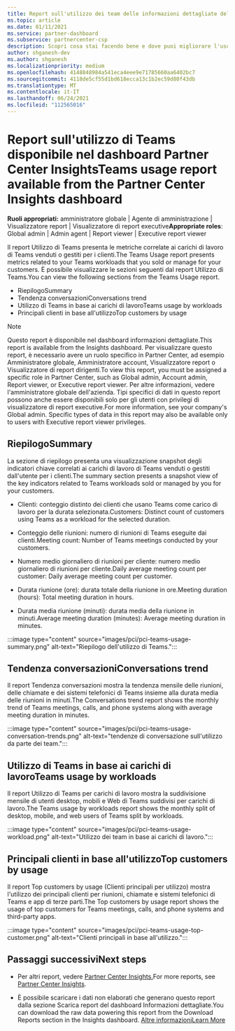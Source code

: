 ```yaml
---
title: Report sull'utilizzo dei team delle informazioni dettagliate del Centro per i partner
ms.topic: article
ms.date: 01/11/2021
ms.service: partner-dashboard
ms.subservice: partnercenter-csp
description: Scopri cosa stai facendo bene e dove puoi migliorare l'uso delle sottoscrizioni di Teams vendute o gestite per i tuoi clienti.
author: shganesh-dev
ms.author: shganesh
ms.localizationpriority: medium
ms.openlocfilehash: 4148848984a541eca4eee9e71785660aa6402bc7
ms.sourcegitcommit: 4118de5cf55d1bd618ecca13c1b2ec59d80f43db
ms.translationtype: MT
ms.contentlocale: it-IT
ms.lasthandoff: 06/24/2021
ms.locfileid: "112565016"
---
```

# <a name="teams-usage-report-available-from-the-partner-center-insights-dashboard"></a><span data-ttu-id="7c28a-103">Report sull'utilizzo di Teams disponibile nel dashboard Partner Center Insights</span><span class="sxs-lookup"><span data-stu-id="7c28a-103">Teams usage report available from the Partner Center Insights dashboard</span></span>

<span data-ttu-id="7c28a-104">**Ruoli appropriati:** amministratore globale | Agente di amministrazione | Visualizzatore report | Visualizzatore di report executive</span><span class="sxs-lookup"><span data-stu-id="7c28a-104">**Appropriate roles**: Global admin | Admin agent | Report viewer | Executive report viewer</span></span>

<span data-ttu-id="7c28a-105">Il report Utilizzo di Teams presenta le metriche correlate ai carichi di lavoro di Teams venduti o gestiti per i clienti.</span><span class="sxs-lookup"><span data-stu-id="7c28a-105">The Teams Usage report presents metrics related to your Teams workloads that you sold or manage for your customers.</span></span> <span data-ttu-id="7c28a-106">È possibile visualizzare le sezioni seguenti dal report Utilizzo di Teams.</span><span class="sxs-lookup"><span data-stu-id="7c28a-106">You can view the following sections from the Teams Usage report.</span></span>

- <span data-ttu-id="7c28a-107">Riepilogo</span><span class="sxs-lookup"><span data-stu-id="7c28a-107">Summary</span></span>
- <span data-ttu-id="7c28a-108">Tendenza conversazioni</span><span class="sxs-lookup"><span data-stu-id="7c28a-108">Conversations trend</span></span>
- <span data-ttu-id="7c28a-109">Utilizzo di Teams in base ai carichi di lavoro</span><span class="sxs-lookup"><span data-stu-id="7c28a-109">Teams usage by workloads</span></span>
- <span data-ttu-id="7c28a-110">Principali clienti in base all'utilizzo</span><span class="sxs-lookup"><span data-stu-id="7c28a-110">Top customers by usage</span></span>

 > [!NOTE]
 > <span data-ttu-id="7c28a-111">Questo report è disponibile nel dashboard informazioni dettagliate.</span><span class="sxs-lookup"><span data-stu-id="7c28a-111">This report is available from the Insights dashboard.</span></span> <span data-ttu-id="7c28a-112">Per visualizzare questo report, è necessario avere un ruolo specifico in Partner Center, ad esempio Amministratore globale, Amministratore account, Visualizzatore report o Visualizzatore di report dirigenti.</span><span class="sxs-lookup"><span data-stu-id="7c28a-112">To view this report, you must be assigned a specific role in Partner Center, such as Global admin, Account admin, Report viewer, or Executive report viewer.</span></span> <span data-ttu-id="7c28a-113">Per altre informazioni, vedere l'amministratore globale dell'azienda. Tipi specifici di dati in questo report possono anche essere disponibili solo per gli utenti con privilegi di visualizzatore di report executive.</span><span class="sxs-lookup"><span data-stu-id="7c28a-113">For more information, see your company's Global admin. Specific types of data in this report may also be available only to users with Executive report viewer privileges.</span></span>

## <a name="summary"></a><span data-ttu-id="7c28a-114">Riepilogo</span><span class="sxs-lookup"><span data-stu-id="7c28a-114">Summary</span></span>

<span data-ttu-id="7c28a-115">La sezione di riepilogo presenta una visualizzazione snapshot degli indicatori chiave correlati ai carichi di lavoro di Teams venduti o gestiti dall'utente per i clienti.</span><span class="sxs-lookup"><span data-stu-id="7c28a-115">The summary section presents a snapshot view of the key indicators related to Teams workloads sold or managed by you for your customers.</span></span>  

- <span data-ttu-id="7c28a-116">Clienti: conteggio distinto dei clienti che usano Teams come carico di lavoro per la durata selezionata.</span><span class="sxs-lookup"><span data-stu-id="7c28a-116">Customers: Distinct count of customers using Teams as a workload for the selected duration.</span></span>

- <span data-ttu-id="7c28a-117">Conteggio delle riunioni: numero di riunioni di Teams eseguite dai clienti.</span><span class="sxs-lookup"><span data-stu-id="7c28a-117">Meeting count: Number of Teams meetings conducted by your customers.</span></span>

- <span data-ttu-id="7c28a-118">Numero medio giornaliero di riunioni per cliente: numero medio giornaliero di riunioni per cliente.</span><span class="sxs-lookup"><span data-stu-id="7c28a-118">Daily average meeting count per customer: Daily average meeting count per customer.</span></span> 

- <span data-ttu-id="7c28a-119">Durata riunione (ore): durata totale della riunione in ore.</span><span class="sxs-lookup"><span data-stu-id="7c28a-119">Meeting duration (hours): Total meeting duration in hours.</span></span> 

- <span data-ttu-id="7c28a-120">Durata media riunione (minuti): durata media della riunione in minuti.</span><span class="sxs-lookup"><span data-stu-id="7c28a-120">Average meeting duration (minutes): Average meeting duration in minutes.</span></span> 

:::image type="content" source="images/pci/pci-teams-usage-summary.png" alt-text="Riepilogo dell'utilizzo di Teams.":::

## <a name="conversations-trend"></a><span data-ttu-id="7c28a-122">Tendenza conversazioni</span><span class="sxs-lookup"><span data-stu-id="7c28a-122">Conversations trend</span></span>

<span data-ttu-id="7c28a-123">Il report Tendenza conversazioni mostra la tendenza mensile delle riunioni, delle chiamate e dei sistemi telefonici di Teams insieme alla durata media delle riunioni in minuti.</span><span class="sxs-lookup"><span data-stu-id="7c28a-123">The Conversations trend report shows the monthly trend of Teams meetings, calls, and phone systems along with average meeting duration in minutes.</span></span>

:::image type="content" source="images/pci/pci-teams-usage-conversation-trends.png" alt-text="tendenze di conversazione sull'utilizzo da parte dei team.":::

## <a name="teams-usage-by-workloads"></a><span data-ttu-id="7c28a-125">Utilizzo di Teams in base ai carichi di lavoro</span><span class="sxs-lookup"><span data-stu-id="7c28a-125">Teams usage by workloads</span></span>

<span data-ttu-id="7c28a-126">Il report Utilizzo di Teams per carichi di lavoro mostra la suddivisione mensile di utenti desktop, mobili e Web di Teams suddivisi per carichi di lavoro.</span><span class="sxs-lookup"><span data-stu-id="7c28a-126">The Teams usage by workloads report shows the monthly split of desktop, mobile, and web users of Teams split by workloads.</span></span>

:::image type="content" source="images/pci/pci-teams-usage-workload.png" alt-text="Utilizzo dei team in base ai carichi di lavoro.":::

## <a name="top-customers-by-usage"></a><span data-ttu-id="7c28a-128">Principali clienti in base all'utilizzo</span><span class="sxs-lookup"><span data-stu-id="7c28a-128">Top customers by usage</span></span>

<span data-ttu-id="7c28a-129">Il report Top customers by usage (Clienti principali per utilizzo) mostra l'utilizzo dei principali clienti per riunioni, chiamate e sistemi telefonici di Teams e app di terze parti.</span><span class="sxs-lookup"><span data-stu-id="7c28a-129">The Top customers by usage report shows the usage of top customers for Teams meetings, calls, and phone systems and third-party apps.</span></span>

:::image type="content" source="images/pci/pci-teams-usage-top-customer.png" alt-text="Clienti principali in base all'utilizzo.":::

## <a name="next-steps"></a><span data-ttu-id="7c28a-131">Passaggi successivi</span><span class="sxs-lookup"><span data-stu-id="7c28a-131">Next steps</span></span>

- <span data-ttu-id="7c28a-132">Per altri report, vedere [Partner Center Insights.](partner-center-insights.md)</span><span class="sxs-lookup"><span data-stu-id="7c28a-132">For more reports, see [Partner Center Insights](partner-center-insights.md).</span></span>

- <span data-ttu-id="7c28a-133">È possibile scaricare i dati non elaborati che generano questo report dalla sezione Scarica report del dashboard Informazioni dettagliate.</span><span class="sxs-lookup"><span data-stu-id="7c28a-133">You can download the raw data powering this report from the Download Reports section in the Insights dashboard.</span></span> [<span data-ttu-id="7c28a-134">Altre informazioni</span><span class="sxs-lookup"><span data-stu-id="7c28a-134">Learn More</span></span>](pci-download-reports.md) 

